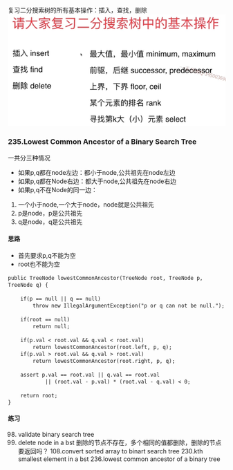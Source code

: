 复习二分搜索树的所有基本操作：插入，查找，删除
![image](assets/clipboard-1540363400222.png)
###  235.Lowest Common Ancestor of a Binary Search Tree
一共分三种情况
- 如果p,q都在node左边：都小于node,公共祖先在node左边
- 如果p,q都在Node右边：都大于node,公共祖先在node右边
- 如果p,q不在Node的同一边：
1. 一个小于node,一个大于node，node就是公共祖先
2. p是node，p是公共祖先
3. q是node，q是公共祖先

#### 思路
- 首先要求p,q不能为空
- root也不能为空

```
public TreeNode lowestCommonAncestor(TreeNode root, TreeNode p, TreeNode q) {

    if(p == null || q == null)
        throw new IllegalArgumentException("p or q can not be null.");

    if(root == null)
        return null;

    if(p.val < root.val && q.val < root.val)
        return lowestCommonAncestor(root.left, p, q);
    if(p.val > root.val && q.val > root.val)
        return lowestCommonAncestor(root.right, p, q);

    assert p.val == root.val || q.val == root.val
            || (root.val - p.val) * (root.val - q.val) < 0;

    return root;
}
```

#### 练习
98. validate binary search tree
450. delete node in a bst
删除的节点不存在，多个相同的值都删除，删除的节点要返回吗？
108.convert sorted array to binart search tree
230.kth smallest element in a bst
236.lowest common ancestor of a binary tree